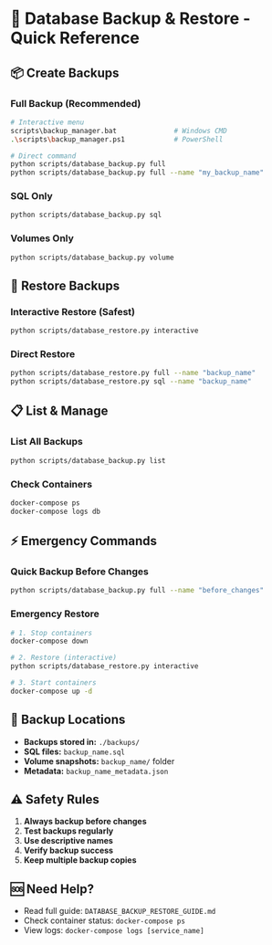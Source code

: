 # 🚀 Database Backup & Restore - Quick Reference

## 📦 Create Backups

### Full Backup (Recommended)
```bash
# Interactive menu
scripts\backup_manager.bat              # Windows CMD
.\scripts\backup_manager.ps1            # PowerShell

# Direct command
python scripts/database_backup.py full
python scripts/database_backup.py full --name "my_backup_name"
```

### SQL Only
```bash
python scripts/database_backup.py sql
```

### Volumes Only
```bash
python scripts/database_backup.py volume
```

## 🔄 Restore Backups

### Interactive Restore (Safest)
```bash
python scripts/database_restore.py interactive
```

### Direct Restore
```bash
python scripts/database_restore.py full --name "backup_name"
python scripts/database_restore.py sql --name "backup_name"
```

## 📋 List & Manage

### List All Backups
```bash
python scripts/database_backup.py list
```

### Check Containers
```bash
docker-compose ps
docker-compose logs db
```

## ⚡ Emergency Commands

### Quick Backup Before Changes
```bash
python scripts/database_backup.py full --name "before_changes"
```

### Emergency Restore
```bash
# 1. Stop containers
docker-compose down

# 2. Restore (interactive)
python scripts/database_restore.py interactive

# 3. Start containers
docker-compose up -d
```

## 📁 Backup Locations
- **Backups stored in:** `./backups/`
- **SQL files:** `backup_name.sql`
- **Volume snapshots:** `backup_name/` folder
- **Metadata:** `backup_name_metadata.json`

## ⚠️ Safety Rules
1. **Always backup before changes**
2. **Test backups regularly**
3. **Use descriptive names**
4. **Verify backup success**
5. **Keep multiple backup copies**

## 🆘 Need Help?
- Read full guide: `DATABASE_BACKUP_RESTORE_GUIDE.md`
- Check container status: `docker-compose ps`
- View logs: `docker-compose logs [service_name]`